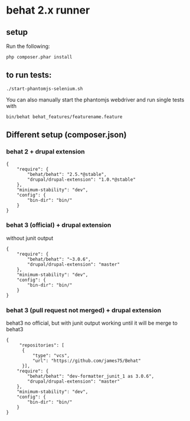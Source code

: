 # behat 2.x runner

## setup

Run the following:

```
php composer.phar install
```

## to run tests:

```
./start-phantomjs-selenium.sh
```

You can also manually start the phantomjs webdriver and run single tests with

```
bin/behat behat_features/featurename.feature
```

## Different setup (composer.json)

### behat 2 + drupal extension

```
{
    "require": {
        "behat/behat": "2.5.*@stable",
        "drupal/drupal-extension": "1.0.*@stable"
    },
    "minimum-stability": "dev",
    "config": {
        "bin-dir": "bin/"
    }
}
```

### behat 3 (official) + drupal extension
without junit output

```
{
    "require": {
        "behat/behat": "~3.0.6",
        "drupal/drupal-extension": "master"
    },
    "minimum-stability": "dev",
    "config": {
        "bin-dir": "bin/"
    }
}
```
### behat 3 (pull request not merged) + drupal extension
behat3 no official, but with junit output working until it will be merge to behat3

```
{
     "repositories": [
      {
          "type": "vcs",
          "url": "https://github.com/james75/Behat"
      }],
    "require": {
        "behat/behat": "dev-formatter_junit_1 as 3.0.6",
        "drupal/drupal-extension": "master"
    },
    "minimum-stability": "dev",
    "config": {
        "bin-dir": "bin/"
    }
}
```

